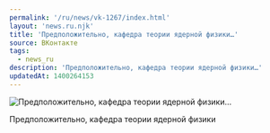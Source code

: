 ```yaml
---
permalink: '/ru/news/vk-1267/index.html'
layout: 'news.ru.njk'
title: 'Предположительно, кафедра теории ядерной физики…'
source: ВКонтакте
tags:
  - news_ru
description: 'Предположительно, кафедра теории ядерной физики…'
updatedAt: 1400264153
---
```

![Предположительно, кафедра теории ядерной физики…](https://sun9-50.userapi.com/impf/dJYa-Nyou-3FmO92A8Mf6bX3VoOlqzMMre_Oyg/fQDjx0uLUxk.jpg?size=604x573&quality=96&proxy=1&sign=f1a691fd2baf2c2cf5f62ea7cee18dc6&c_uniq_tag=FvL3dJxmYRMcILN5AONydOMvY3-6BxaPFjHGIFirwl8&type=album)

Предположительно, кафедра теории ядерной физики
